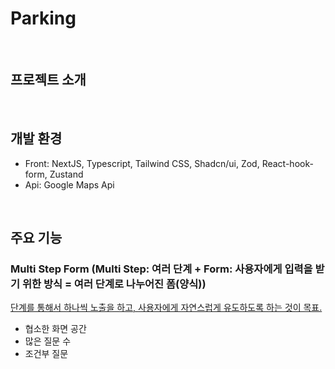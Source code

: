 # Parking

<br>

## 프로젝트 소개

<br>

## 개발 환경

- Front: NextJS, Typescript, Tailwind CSS, Shadcn/ui, Zod, React-hook-form, Zustand
- Api: Google Maps Api

<br>

## 주요 기능

### Multi Step Form (Multi Step: 여러 단계 + Form: 사용자에게 입력을 받기 위한 방식 = 여러 단계로 나누어진 폼(양식))

<u>단계를 통해서 하나씩 노출을 하고, 사용자에게 자연스럽게 유도하도록 하는 것이 목표.</u>

- 협소한 화면 공간
- 많은 질문 수
- 조건부 질문
